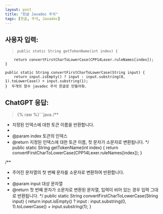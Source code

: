 ```yaml
---
layout: post
title: "한글 Javadoc 주석"
tags: [한글, 주석, Javadoc]
---
```


## 사용자 입력:
>     public static String getTokenName(int index) {
        return convertFirstCharToLowerCase(CPP14Lexer.ruleNames[index]);
    }

    public static String convertFirstCharToLowerCase(String input) {
        return input.isEmpty() ? input : input.substring(0, 1).toLowerCase() + input.substring(1);
    }  두개의 함수 javadoc 주석 한글로 만들어줘.

## ChatGPT 응답:
> {% raw %}```java
/**
 * 지정된 인덱스에 대한 토큰 이름을 반환합니다.
 *
 * @param index 토큰의 인덱스
 * @return 지정된 인덱스에 대한 토큰 이름, 첫 문자가 소문자로 변환됩니다.
 */
public static String getTokenName(int index) {
    return convertFirstCharToLowerCase(CPP14Lexer.ruleNames[index]);
}

/**
 * 주어진 문자열의 첫 번째 문자를 소문자로 변환하여 반환합니다.
 *
 * @param input 대상 문자열
 * @return 첫 번째 문자가 소문자로 변환된 문자열, 입력이 비어 있는 경우 입력 그대로 반환됩니다.
 */
public static String convertFirstCharToLowerCase(String input) {
    return input.isEmpty() ? input : input.substring(0, 1).toLowerCase() + input.substring(1);
}
```{% endraw %}

